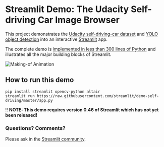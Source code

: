 # Streamlit Demo: The Udacity Self-driving Car Image Browser

This project demonstrates the [Udacity self-driving-car dataset](https://github.com/udacity/self-driving-car) and [YOLO object detection](https://pjreddie.com/darknet/yolo) into an interactive [Streamlit](https://streamlit.io) app.

The complete demo is [implemented in less than 300 lines of Python](https://github.com/streamlit/demo-self-driving/blob/master/app.py) and illustrates all the major building blocks of Streamlit.

![Making-of Animation](https://raw.githubusercontent.com/streamlit/demo-self-driving/master/udacity_demo_making_of.gif "Making-of Animation")

## How to run this demo
```
pip install streamlit opencv-python altair
streamlit run https://raw.githubusercontent.com/streamlit/demo-self-driving/master/app.py
```

!! **NOTE: This demo requires version 0.46 of Streamlit which has not yet been released!**

### Questions? Comments?

Please ask in the [Streamlit community](https://discuss.streamlit.io).


